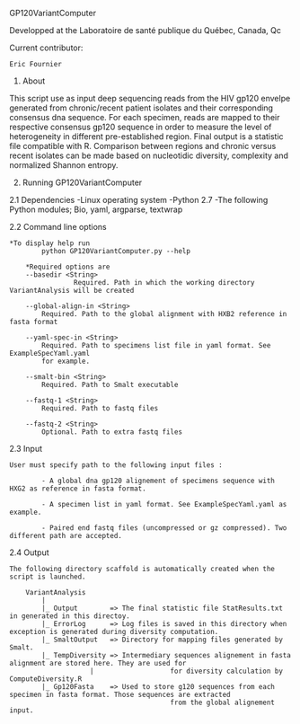 GP120VariantComputer

Developped at the Laboratoire de santé publique du Québec, Canada, Qc

Current contributor:

	Eric Fournier


1. About

This script use as input deep sequencing reads from the HIV gp120 envelpe generated from chronic/recent patient isolates and their corresponding consensus dna sequence. For each specimen, reads are mapped to their respective consensus gp120 sequence in order to measure the level of
heterogeneity in different pre-established region. Final output is a statistic file compatible with R. Comparison between regions and chronic versus recent isolates can be made based on nucleotidic diversity, complexity and normalized Shannon entropy.

2. Running GP120VariantComputer

2.1 Dependencies
        -Linux operating system
	-Python 2.7
        -The following Python modules; Bio, yaml, argparse, textwrap

2.2 Command line options

	*To display help run 
         	python GP120VariantComputer.py --help

        *Required options are
		--basedir <String>
                 	Required. Path in which the working directory VariantAnalysis will be created

		--global-align-in <String>
			Required. Path to the global alignment with HXB2 reference in fasta format

		--yaml-spec-in <String>
			Required. Path to specimens list file in yaml format. See ExampleSpecYaml.yaml
			for example.

		--smalt-bin <String>
			Required. Path to Smalt executable

		--fastq-1 <String>
			Required. Path to fastq files

		--fastq-2 <String>
			Optional. Path to extra fastq files

2.3 Input

	User must specify path to the following input files :

			- A global dna gp120 alignement of specimens sequence with HXG2 as reference in fasta format.

			- A specimen list in yaml format. See ExampleSpecYaml.yaml as example.

			- Paired end fastq files (uncompressed or gz compressed). Two different path are accepted.  

2.4 Output

	The following directory scaffold is automatically created when the script is launched.

		VariantAnalysis
			|
			|_ Output        => The final statistic file StatResults.txt in generated in this directoy.
			|_ ErrorLog      => Log files is saved in this directory when exception is generated during diversity computation.
			|_ SmaltOutput   => Directory for mapping files generated by Smalt.
			|_ TempDiversity => Intermediary sequences alignement in fasta alignment are stored here. They are used for
                        |                   for diversity calculation by ComputeDiversity.R
			|_ Gp120Fasta    => Used to store g120 sequences from each specimen in fasta format. Those sequences are extracted
                                            from the global alignement input.

		
               
